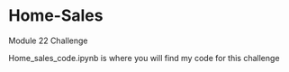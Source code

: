 # Home-Sales
Module 22 Challenge


Home_sales_code.ipynb is where you will find my code for this challenge
